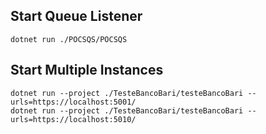 ## Start Queue Listener
```console
dotnet run ./POCSQS/POCSQS
```

## Start Multiple Instances
``` console
dotnet run --project ./TesteBancoBari/testeBancoBari --urls=https://localhost:5001/
dotnet run --project ./TesteBancoBari/testeBancoBari --urls=https://localhost:5010/
```

